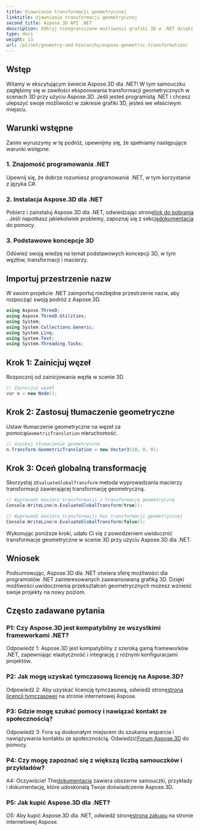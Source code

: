 ```yaml
---
title: Ujawnianie transformacji geometrycznej
linktitle: Ujawnianie transformacji geometrycznej
second_title: Aspose.3D API .NET
description: Odkryj nieograniczone możliwości grafiki 3D w .NET dzięki Aspose.3D. Odkrywaj przekształcenia geometryczne bez wysiłku.
type: docs
weight: 13
url: /pl/net/geometry-and-hierarchy/expose-geometric-transformation/
---
```

## Wstęp

Witamy w ekscytującym świecie Aspose.3D dla .NET! W tym samouczku zagłębimy się w zawiłości eksponowania transformacji geometrycznych w scenach 3D przy użyciu Aspose.3D. Jeśli jesteś programistą .NET i chcesz ulepszyć swoje możliwości w zakresie grafiki 3D, jesteś we właściwym miejscu.

## Warunki wstępne

Zanim wyruszymy w tę podróż, upewnijmy się, że spełniamy następujące warunki wstępne:

### 1. Znajomość programowania .NET

Upewnij się, że dobrze rozumiesz programowanie .NET, w tym korzystanie z języka C#.

### 2. Instalacja Aspose.3D dla .NET

 Pobierz i zainstaluj Aspose.3D dla .NET, odwiedzając stronę[link do pobrania](https://releases.aspose.com/3d/net/) . Jeśli napotkasz jakiekolwiek problemy, zapoznaj się z sekcją[dokumentacja](https://reference.aspose.com/3d/net/) do pomocy.

### 3. Podstawowe koncepcje 3D

Odśwież swoją wiedzę na temat podstawowych koncepcji 3D, w tym węzłów, transformacji i macierzy.

## Importuj przestrzenie nazw

W swoim projekcie .NET zaimportuj niezbędne przestrzenie nazw, aby rozpocząć swoją podróż z Aspose.3D.

```csharp
using Aspose.ThreeD;
using Aspose.ThreeD.Utilities;
using System;
using System.Collections.Generic;
using System.Linq;
using System.Text;
using System.Threading.Tasks;
```

## Krok 1: Zainicjuj węzeł

Rozpocznij od zainicjowania węzła w scenie 3D.

```csharp
// Zainicjuj węzeł
var n = new Node();
```

## Krok 2: Zastosuj tłumaczenie geometryczne

 Ustaw tłumaczenie geometryczne na węzeł za pomocą`GeometricTranslation` nieruchomość.

```csharp
// Uzyskaj tłumaczenie geometryczne
n.Transform.GeometricTranslation = new Vector3(10, 0, 0);
```

## Krok 3: Oceń globalną transformację

 Skorzystaj z`EvaluateGlobalTransform` metoda wyprowadzania macierzy transformacji zawierającej transformację geometryczną.

```csharp
// Wyprowadź macierz transformacji z transformacją geometryczną
Console.WriteLine(n.EvaluateGlobalTransform(true));

// Wyprowadź macierz transformacji bez transformacji geometrycznej
Console.WriteLine(n.EvaluateGlobalTransform(false));
```

Wykonując poniższe kroki, udało Ci się z powodzeniem uwidocznić transformacje geometryczne w scenie 3D przy użyciu Aspose.3D dla .NET.

## Wniosek

Podsumowując, Aspose.3D dla .NET otwiera sferę możliwości dla programistów .NET zainteresowanych zaawansowaną grafiką 3D. Dzięki możliwości uwidocznienia przekształceń geometrycznych możesz wznieść swoje projekty na nowy poziom.

## Często zadawane pytania

### P1: Czy Aspose.3D jest kompatybilny ze wszystkimi frameworkami .NET?

Odpowiedź 1: Aspose.3D jest kompatybilny z szeroką gamą frameworków .NET, zapewniając elastyczność i integrację z różnymi konfiguracjami projektów.

### P2: Jak mogę uzyskać tymczasową licencję na Aspose.3D?

 Odpowiedź 2: Aby uzyskać licencję tymczasową, odwiedź stronę[strona licencji tymczasowej](https://purchase.aspose.com/temporary-license/) na stronie internetowej Aspose.

### P3: Gdzie mogę szukać pomocy i nawiązać kontakt ze społecznością?

 Odpowiedź 3: Fora są doskonałym miejscem do szukania wsparcia i nawiązywania kontaktu ze społecznością. Odwiedzić[Forum Aspose.3D](https://forum.aspose.com/c/3d/18) do pomocy.

### P4: Czy mogę zapoznać się z większą liczbą samouczków i przykładów?

 A4: Oczywiście! The[dokumentacja](https://reference.aspose.com/3d/net/) zawiera obszerne samouczki, przykłady i dokumentację, które udoskonalą Twoje doświadczenie Aspose.3D.

### P5: Jak kupić Aspose.3D dla .NET?

 O5: Aby kupić Aspose.3D dla .NET, odwiedź stronę[strona zakupu](https://purchase.aspose.com/buy) na stronie internetowej Aspose.